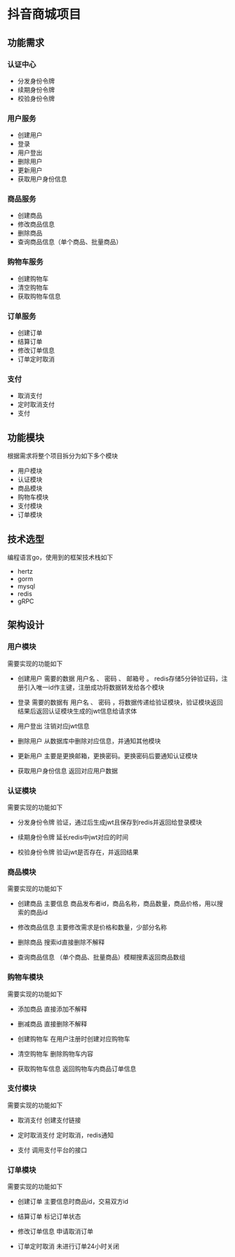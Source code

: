 # 抖音商城项目

## 功能需求

### 认证中心
- 分发身份令牌
- 续期身份令牌
- 校验身份令牌

### 用户服务
- 创建用户
- 登录
- 用户登出
- 删除用户
- 更新用户
- 获取用户身份信息

### 商品服务
- 创建商品
- 修改商品信息
- 删除商品
- 查询商品信息（单个商品、批量商品）

### 购物车服务
- 创建购物车
- 清空购物车
- 获取购物车信息

### 订单服务
- 创建订单
- 结算订单
- 修改订单信息
- 订单定时取消

### 支付
- 取消支付
- 定时取消支付
- 支付

## 功能模块

根据需求将整个项目拆分为如下多个模块
- 用户模块
- 认证模块
- 商品模块
- 购物车模块
- 支付模块
- 订单模块

## 技术选型

编程语言go，使用到的框架技术栈如下
- hertz 
- gorm 
- mysql 
- redis
- gRPC

## 架构设计

### 用户模块

需要实现的功能如下

- 创建用户 
需要的数据 用户名 、 密码 、 邮箱号 。 redis存储5分钟验证码，注册引入唯一id作主键，注册成功将数据转发给各个模块

- 登录 
需要的数据有 用户名 、 密码 ，将数据传递给验证模块，验证模块返回结果后返回认证模块生成的jwt信息给请求体

- 用户登出
注销对应jwt信息

- 删除用户
从数据库中删除对应信息，并通知其他模块

- 更新用户
主要是更换邮箱，更换密码。更换密码后要通知认证模块

- 获取用户身份信息
返回对应用户数据

### 认证模块

需要实现的功能如下

- 分发身份令牌 
验证，通过后生成jwt且保存到redis并返回给登录模块

- 续期身份令牌 
延长redis中jwt对应的时间

- 校验身份令牌 
验证jwt是否存在，并返回结果

### 商品模块

需要实现的功能如下

- 创建商品 
主要信息 商品发布者id，商品名称，商品数量，商品价格，用以搜索的商品id

- 修改商品信息 
主要修改需求是价格和数量，少部分名称

- 删除商品 
搜索id直接删除不解释

- 查询商品信息
（单个商品、批量商品）模糊搜素返回商品数组

### 购物车模块

需要实现的功能如下
- 添加商品
直接添加不解释

- 删减商品 
直接删除不解释

- 创建购物车
在用户注册时创建对应购物车

- 清空购物车
删除购物车内容

- 获取购物车信息
返回购物车内商品订单信息

### 支付模块

需要实现的功能如下
- 取消支付 
创建支付链接

- 定时取消支付
定时取消，redis通知

- 支付
调用支付平台的接口

### 订单模块

需要实现的功能如下
- 创建订单 
主要信息时商品id，交易双方id

- 结算订单 
标记订单状态

- 修改订单信息 
申请取消订单

- 订单定时取消 
未进行订单24小时关闭